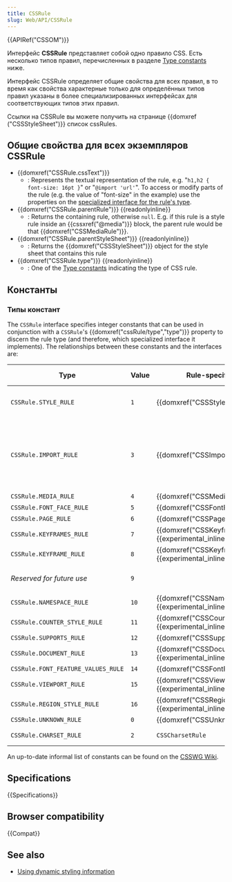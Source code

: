 ```yaml
---
title: CSSRule
slug: Web/API/CSSRule
---
```


{{APIRef("CSSOM")}}

Интерфейс **CSSRule** представляет собой одно правило CSS. Есть несколько типов правил, перечисленных в разделе [Type constants](#type_constants) ниже.

Интерфейс CSSRule определяет общие свойства для всех правил, в то время как свойства характерные только для определённых типов правил указаны в более специализированных интерфейсах для соответствующих типов этих правил.

Ссылки на CSSRule вы можете получить на странице {{domxref ("CSSStyleSheet")}} список cssRules.

## Общие свойства для всех экземпляров CSSRule

- {{domxref("CSSRule.cssText")}}
  - : Represents the textual representation of the rule, e.g. "`h1,h2 { font-size: 16pt }`" or "`@import 'url'`". To access or modify parts of the rule (e.g. the value of "font-size" in the example) use the properties on the [specialized interface for the rule's type](#type_constants).
- {{domxref("CSSRule.parentRule")}} {{readonlyinline}}
  - : Returns the containing rule, otherwise `null`. E.g. if this rule is a style rule inside an {{cssxref("@media")}} block, the parent rule would be that {{domxref("CSSMediaRule")}}.
- {{domxref("CSSRule.parentStyleSheet")}} {{readonlyinline}}
  - : Returns the {{domxref("CSSStyleSheet")}} object for the style sheet that contains this rule
- {{domxref("CSSRule.type")}} {{readonlyinline}}
  - : One of the [Type constants](#type_constants) indicating the type of CSS rule.

## Константы

### Типы констант

The `CSSRule` interface specifies integer constants that can be used in conjunction with a `CSSRule`'s {{domxref("cssRule/type","type")}} property to discern the rule type (and therefore, which specialized interface it implements). The relationships between these constants and the interfaces are:

| Type                               | Value | Rule-specific interface                                    | Comments and examples                                                                                                                                                                                                                               |
| ---------------------------------- | ----- | ---------------------------------------------------------- | --------------------------------------------------------------------------------------------------------------------------------------------------------------------------------------------------------------------------------------------------- |
| `CSSRule.STYLE_RULE`               | `1`   | {{domxref("CSSStyleRule")}}                                | The most common kind of rule: `selector { prop1: val1; prop2: val2; }`                                                                                                                                                                              |
| `CSSRule.IMPORT_RULE`              | `3`   | {{domxref("CSSImportRule")}}                               | An {{cssxref("@import")}} rule. (Until the documentation is completed, see the interface definition in the Mozilla source code: [nsIDOMCSSImportRule](http://mxr.mozilla.org/mozilla-central/source/dom/interfaces/css/nsIDOMCSSImportRule.idl#9).) |
| `CSSRule.MEDIA_RULE`               | `4`   | {{domxref("CSSMediaRule")}}                                |                                                                                                                                                                                                                                                     |
| `CSSRule.FONT_FACE_RULE`           | `5`   | {{domxref("CSSFontFaceRule")}}                             |                                                                                                                                                                                                                                                     |
| `CSSRule.PAGE_RULE`                | `6`   | {{domxref("CSSPageRule")}}                                 |                                                                                                                                                                                                                                                     |
| `CSSRule.KEYFRAMES_RULE`           | `7`   | {{domxref("CSSKeyframesRule")}} {{experimental_inline}}    |                                                                                                                                                                                                                                                     |
| `CSSRule.KEYFRAME_RULE`            | `8`   | {{domxref("CSSKeyframeRule")}} {{experimental_inline}}     |                                                                                                                                                                                                                                                     |
| _Reserved for future use_          | `9`   |                                                            | Should be used to define color profiles in the future                                                                                                                                                                                               |
| `CSSRule.NAMESPACE_RULE`           | `10`  | {{domxref("CSSNamespaceRule")}} {{experimental_inline}}    |                                                                                                                                                                                                                                                     |
| `CSSRule.COUNTER_STYLE_RULE`       | `11`  | {{domxref("CSSCounterStyleRule")}} {{experimental_inline}} |                                                                                                                                                                                                                                                     |
| `CSSRule.SUPPORTS_RULE`            | `12`  | {{domxref("CSSSupportsRule")}}                             |                                                                                                                                                                                                                                                     |
| `CSSRule.DOCUMENT_RULE`            | `13`  | {{domxref("CSSDocumentRule")}} {{experimental_inline}}     |                                                                                                                                                                                                                                                     |
| `CSSRule.FONT_FEATURE_VALUES_RULE` | `14`  | {{domxref("CSSFontFeatureValuesRule")}}                    |                                                                                                                                                                                                                                                     |
| `CSSRule.VIEWPORT_RULE`            | `15`  | {{domxref("CSSViewportRule")}} {{experimental_inline}}     |                                                                                                                                                                                                                                                     |
| `CSSRule.REGION_STYLE_RULE`        | `16`  | {{domxref("CSSRegionStyleRule")}} {{experimental_inline}}  |                                                                                                                                                                                                                                                     |
| `CSSRule.UNKNOWN_RULE`             | `0`   | {{domxref("CSSUnknownRule")}}                              |                                                                                                                                                                                                                                                     |
| `CSSRule.CHARSET_RULE`             | `2`   | `CSSCharsetRule`                                           | (Removed in most browsers.)                                                                                                                                                                                                                         |

An up-to-date informal list of constants can be found on the [CSSWG Wiki](http://wiki.csswg.org/spec/cssom-constants).

## Specifications

{{Specifications}}

## Browser compatibility

{{Compat}}

## See also

- [Using dynamic styling information](/ru/docs/Web/Guide/DOM/Using_dynamic_styling_information)

